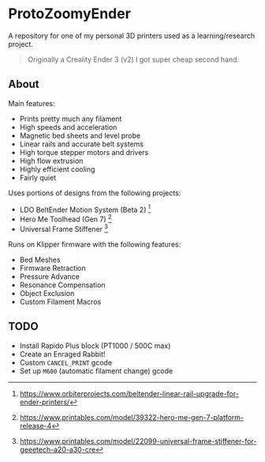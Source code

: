 # ProtoZoomyEnder

A repository for one of my personal 3D printers used as a learning/research project.

> Originally a Creality Ender 3 (v2) I got super cheap second hand.

## About

Main features:

* Prints pretty much any filament
* High speeds and acceleration
* Magnetic bed sheets and level probe
* Linear rails and accurate belt systems
* High torque stepper motors and drivers
* High flow extrusion
* Highly efficient cooling
* Fairly quiet

Uses portions of designs from the following projects:

* LDO BeltEnder Motion System (Beta 2) [^1]
* Hero Me Toolhead (Gen 7) [^2]
* Universal Frame Stiffener [^3]

Runs on Klipper firmware with the following features:

* Bed Meshes
* Firmware Retraction
* Pressure Advance
* Resonance Compensation
* Object Exclusion
* Custom Filament Macros

## TODO

* Install Rapido Plus block (PT1000 / 500C max)
* Create an Enraged Rabbit!
* Custom `CANCEL_PRINT` gcode
* Set up `M600` (automatic filament change) gcode

[^1]: https://www.orbiterprojects.com/beltender-linear-rail-upgrade-for-ender-printers/
[^2]: https://www.printables.com/model/39322-hero-me-gen-7-platform-release-4
[^3]: https://www.printables.com/model/22099-universal-frame-stiffener-for-geeetech-a20-a30-cre
